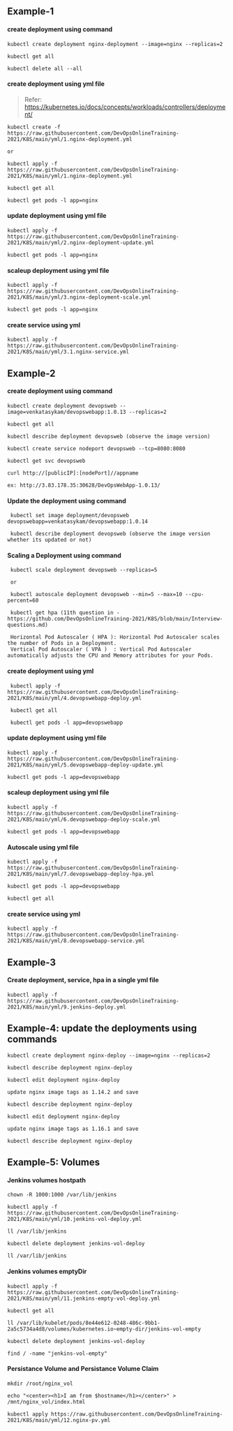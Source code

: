 
## Example-1

#### create deployment using command

    kubectl create deployment nginx-deployment --image=nginx --replicas=2
    
    kubectl get all
    
    kubectl delete all --all
    
#### create deployment using yml file

> Refer: https://kubernetes.io/docs/concepts/workloads/controllers/deployment/

    kubectl create -f https://raw.githubusercontent.com/DevOpsOnlineTraining-2021/K8S/main/yml/1.nginx-deployment.yml
    
    or
    
    kubectl apply -f https://raw.githubusercontent.com/DevOpsOnlineTraining-2021/K8S/main/yml/1.nginx-deployment.yml
    
    kubectl get all
    
    kubectl get pods -l app=nginx

#### update deployment using yml file

    kubectl apply -f https://raw.githubusercontent.com/DevOpsOnlineTraining-2021/K8S/main/yml/2.nginx-deployment-update.yml
    
    kubectl get pods -l app=nginx
    
#### scaleup deployment using yml file

    kubectl apply -f https://raw.githubusercontent.com/DevOpsOnlineTraining-2021/K8S/main/yml/3.nginx-deployment-scale.yml
    
    kubectl get pods -l app=nginx
    
#### create service using yml

    kubectl apply -f https://raw.githubusercontent.com/DevOpsOnlineTraining-2021/K8S/main/yml/3.1.nginx-service.yml


## Example-2

#### create deployment using command

    kubectl create deployment devopsweb --image=venkatasykam/devopswebapp:1.0.13 --replicas=2
    
    kubectl get all
    
    kubectl describe deployment devopsweb (observe the image version)
    
    kubectl create service nodeport devopsweb --tcp=8080:8080
    
    kubectl get svc devopsweb
    
    curl http://[publicIP]:[nodePort]//appname
    
    ex: http://3.83.178.35:30628/DevOpsWebApp-1.0.13/
    
#### Update the deployment using command

     kubectl set image deployment/devopsweb devopswebapp=venkatasykam/devopswebapp:1.0.14
     
     kubectl describe deployment devopsweb (observe the image version whether its updated or not)
     
#### Scaling a Deployment using command

     kubectl scale deployment devopsweb --replicas=5
     
     or
     
     kubectl autoscale deployment devopsweb --min=5 --max=10 --cpu-percent=60
     
     kubectl get hpa (11th question in - https://github.com/DevOpsOnlineTraining-2021/K8S/blob/main/Interview-questions.md)

     Horizontal Pod Autoscaler ( HPA ): Horizontal Pod Autoscaler scales the number of Pods in a Deployment.
     Vertical Pod Autoscaler ( VPA )  : Vertical Pod Autoscaler automatically adjusts the CPU and Memory attributes for your Pods.
     
     
#### create deployment using yml

     kubectl apply -f https://raw.githubusercontent.com/DevOpsOnlineTraining-2021/K8S/main/yml/4.devopswebapp-deploy.yml
     
     kubectl get all
     
     kubectl get pods -l app=devopswebapp
     
#### update deployment using yml file

    kubectl apply -f https://raw.githubusercontent.com/DevOpsOnlineTraining-2021/K8S/main/yml/5.devopswebapp-deploy-update.yml
    
    kubectl get pods -l app=devopswebapp
    
#### scaleup deployment using yml file

    kubectl apply -f https://raw.githubusercontent.com/DevOpsOnlineTraining-2021/K8S/main/yml/6.devopswebapp-deploy-scale.yml
    
    kubectl get pods -l app=devopswebapp

#### Autoscale using yml file

    kubectl apply -f https://raw.githubusercontent.com/DevOpsOnlineTraining-2021/K8S/main/yml/7.devopswebapp-deploy-hpa.yml

    kubectl get pods -l app=devopswebapp
    
    kubectl get all
     
#### create service using yml

    kubectl apply -f https://raw.githubusercontent.com/DevOpsOnlineTraining-2021/K8S/main/yml/8.devopswebapp-service.yml

## Example-3

#### Create deployment, service, hpa in a single yml file

    kubectl apply -f https://raw.githubusercontent.com/DevOpsOnlineTraining-2021/K8S/main/yml/9.jenkins-deploy.yml

## Example-4: update the deployments using commands

    kubectl create deployment nginx-deploy --image=nginx --replicas=2
    
    kubectl describe deployment nginx-deploy
    
    kubectl edit deployment nginx-deploy
    
    update nginx image tags as 1.14.2 and save
    
    kubectl describe deployment nginx-deploy
    
    kubectl edit deployment nginx-deploy
    
    update nginx image tags as 1.16.1 and save
    
    kubectl describe deployment nginx-deploy

## Example-5: Volumes

#### Jenkins volumes hostpath

    chown -R 1000:1000 /var/lib/jenkins

    kubectl apply -f https://raw.githubusercontent.com/DevOpsOnlineTraining-2021/K8S/main/yml/10.jenkins-vol-deploy.yml
    
    ll /var/lib/jenkins
    
    kubectl delete deployment jenkins-vol-deploy
    
    ll /var/lib/jenkins
    
#### Jenkins volumes emptyDir

    kubectl apply -f https://raw.githubusercontent.com/DevOpsOnlineTraining-2021/K8S/main/yml/11.jenkins-empty-vol-deploy.yml
    
    kubectl get all
    
    ll /var/lib/kubelet/pods/8e44e612-0248-486c-9bb1-2a5c5734a4d8/volumes/kubernetes.io~empty-dir/jenkins-vol-empty
    
    kubectl delete deployment jenkins-vol-deploy
    
    find / -name "jenkins-vol-empty"
    
#### Persistance Volume and Persistance Volume Claim

    mkdir /root/nginx_vol
    
    echo "<center><h1>I am from $hostname</h1></center>" > /mnt/nginx_vol/index.html

    kubectl apply https://raw.githubusercontent.com/DevOpsOnlineTraining-2021/K8S/main/yml/12.nginx-pv.yml
    
    

    
    
     
     
    

